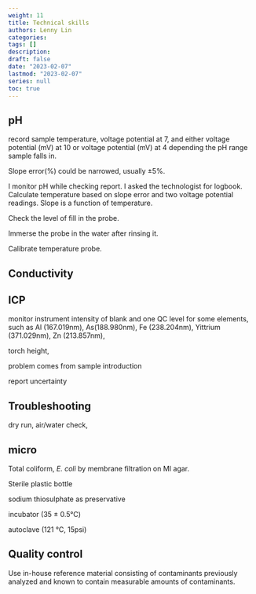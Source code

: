 ```yaml
---
weight: 11
title: Technical skills
authors: Lenny Lin
categories: 
tags: []
description: 
draft: false
date: "2023-02-07"
lastmod: "2023-02-07"
series: null
toc: true
---
```



## pH

record sample temperature, voltage potential at 7, and either voltage potential (mV) at 10 or voltage potential (mV) at 4 depending the pH range sample falls in.

Slope error(%) could be narrowed, usually &#177;5%.  

I monitor pH while checking report.  I asked the technologist for logbook.  Calculate temperature based on slope error and two voltage potential readings.  Slope is a function of temperature.

Check the level of fill in the probe. 

Immerse the probe in the water after rinsing it.

Calibrate temperature probe.


## Conductivity


## ICP

monitor instrument intensity of blank and one QC level for some elements, such as Al (167.019nm), As(188.980nm), Fe (238.204nm), Yittrium (371.029nm), Zn (213.857nm), 

torch height, 

problem comes from sample introduction

report uncertainty


## Troubleshooting

dry run, air/water check, 


## micro

Total coliform, *E. coli* by membrane filtration on MI agar.

Sterile plastic bottle  

sodium thiosulphate as preservative  

incubator (35 &#177; 0.5&#8451;)

autoclave (121 &#8451;, 15psi)


## Quality control

Use in-house reference material consisting of contaminants previously analyzed and known to contain measurable amounts of contaminants.


